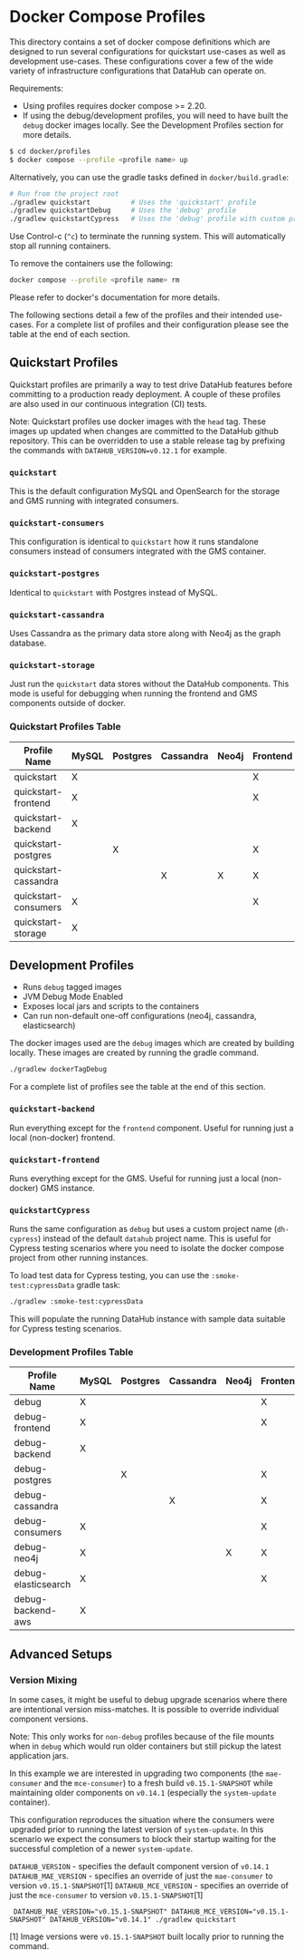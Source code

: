 # Docker Compose Profiles

This directory contains a set of docker compose definitions which are designed to run several configurations
for quickstart use-cases as well as development use-cases. These configurations cover a few of the wide variety of
infrastructure configurations that DataHub can operate on.

Requirements:

- Using profiles requires docker compose >= 2.20.
- If using the debug/development profiles, you will need to have built the `debug` docker images locally. See the Development Profiles section for more details.

```bash
$ cd docker/profiles
$ docker compose --profile <profile name> up
```

Alternatively, you can use the gradle tasks defined in `docker/build.gradle`:

```bash
# Run from the project root
./gradlew quickstart          # Uses the 'quickstart' profile
./gradlew quickstartDebug     # Uses the 'debug' profile
./gradlew quickstartCypress   # Uses the 'debug' profile with custom project name 'dh-cypress'
```

Use Control-c (`^c`) to terminate the running system. This will automatically stop all running containers.

To remove the containers use the following:

```bash
docker compose --profile <profile name> rm
```

Please refer to docker's documentation for more details.

The following sections detail a few of the profiles and their intended use-cases. For a complete list of profiles
and their configuration please see the table at the end of each section.

## Quickstart Profiles

Quickstart profiles are primarily a way to test drive DataHub features before committing to a production ready deployment.
A couple of these profiles are also used in our continuous integration (CI) tests.

Note: Quickstart profiles use docker images with the `head` tag. These images up updated when changes are committed
to the DataHub github repository. This can be overridden to use a stable release tag by prefixing the commands with
`DATAHUB_VERSION=v0.12.1` for example.

### `quickstart`

This is the default configuration MySQL and OpenSearch for the storage and GMS running with integrated consumers.

### `quickstart-consumers`

This configuration is identical to `quickstart` how it runs standalone consumers instead of consumers integrated with the GMS container.

### `quickstart-postgres`

Identical to `quickstart` with Postgres instead of MySQL.

### `quickstart-cassandra`

Uses Cassandra as the primary data store along with Neo4j as the graph database.

### `quickstart-storage`

Just run the `quickstart` data stores without the DataHub components. This mode is useful for debugging when running the frontend and GMS components outside
of docker.

### Quickstart Profiles Table

| Profile Name         | MySQL | Postgres | Cassandra | Neo4j | Frontend | GMS | Actions | SystemUpdate | MAE | MCE | Kafka | OpenSearch |
| -------------------- | ----- | -------- | --------- | ----- | -------- | --- | ------- | ------------ | --- | --- | ----- | ---------- |
| quickstart           | X     |          |           |       | X        | X   | X       | X            |     |     | X     | X          |
| quickstart-frontend  | X     |          |           |       | X        |     |         | X            |     |     | X     | X          |
| quickstart-backend   | X     |          |           |       |          | X   | X       | X            |     |     | X     | X          |
| quickstart-postgres  |       | X        |           |       | X        | X   | X       | X            |     |     | X     | X          |
| quickstart-cassandra |       |          | X         | X     | X        | X   | X       | X            |     |     | X     | X          |
| quickstart-consumers | X     |          |           |       | X        | X   | X       | X            | X   | X   | X     | X          |
| quickstart-storage   | X     |          |           |       |          |     |         |              |     |     | X     | X          |

## Development Profiles

- Runs `debug` tagged images
- JVM Debug Mode Enabled
- Exposes local jars and scripts to the containers
- Can run non-default one-off configurations (neo4j, cassandra, elasticsearch)

The docker images used are the `debug` images which are created by building locally. These images are
created by running the gradle command.

```bash
./gradlew dockerTagDebug
```

For a complete list of profiles see the table at the end of this section.

### `quickstart-backend`

Run everything except for the `frontend` component. Useful for running just a local (non-docker) frontend.

### `quickstart-frontend`

Runs everything except for the GMS. Useful for running just a local (non-docker) GMS instance.

### `quickstartCypress`

Runs the same configuration as `debug` but uses a custom project name (`dh-cypress`) instead of the default `datahub` project name. This is useful for Cypress testing scenarios where you need to isolate the docker compose project from other running instances.

To load test data for Cypress testing, you can use the `:smoke-test:cypressData` gradle task:

```bash
./gradlew :smoke-test:cypressData
```

This will populate the running DataHub instance with sample data suitable for Cypress testing scenarios.

### Development Profiles Table

| Profile Name        | MySQL | Postgres | Cassandra | Neo4j | Frontend | GMS | Actions | SystemUpdate | MAE | MCE | Kafka | OpenSearch | Elasticsearch | Localstack (AWS) |
| ------------------- | ----- | -------- | --------- | ----- | -------- | --- | ------- | ------------ | --- | --- | ----- | ---------- | ------------- | ---------------- |
| debug               | X     |          |           |       | X        | X   | X       | X            |     |     | X     | X          |               |                  |
| debug-frontend      | X     |          |           |       | X        |     |         | X            |     |     | X     | X          |               |                  |
| debug-backend       | X     |          |           |       |          | X   | X       | X            |     |     | X     | X          |               |                  |
| debug-postgres      |       | X        |           |       | X        | X   | X       | X            |     |     | X     | X          |               |                  |
| debug-cassandra     |       |          | X         |       | X        | X   | X       | X            |     |     | X     | X          |               |                  |
| debug-consumers     | X     |          |           |       | X        | X   | X       | X            | X   | X   | X     | X          |               |                  |
| debug-neo4j         | X     |          |           | X     | X        | X   | X       | X            |     |     | X     | X          |               |                  |
| debug-elasticsearch | X     |          |           |       | X        | X   | X       | X            |     |     | X     |            | X             |                  |
| debug-backend-aws   | X     |          |           |       |          | X   | X       | X            |     |     | X     | X          |               | X                |

## Advanced Setups

### Version Mixing

In some cases, it might be useful to debug upgrade scenarios where there are intentional version miss-matches. It is possible
to override individual component versions.

Note: This only works for `non-debug` profiles because of the file mounts when in `debug` which would run older containers
but still pickup the latest application jars.

In this example we are interested in upgrading two components (the `mae-consumer` and the `mce-consumer`) to a fresh build `v0.15.1-SNAPSHOT`
while maintaining older components on `v0.14.1` (especially the `system-update` container).

This configuration reproduces the situation where the consumers were upgraded prior to running the latest version of `system-update`. In this
scenario we expect the consumers to block their startup waiting for the successful completion of a newer `system-update`.

`DATAHUB_VERSION` - specifies the default component version of `v0.14.1`
`DATAHUB_MAE_VERSION` - specifies an override of just the `mae-consumer` to version `v0.15.1-SNAPSHOT`[1]
`DATAHUB_MCE_VERSION` - specifies an override of just the `mce-consumer` to version `v0.15.1-SNAPSHOT`[1]

```shell
 DATAHUB_MAE_VERSION="v0.15.1-SNAPSHOT" DATAHUB_MCE_VERSION="v0.15.1-SNAPSHOT" DATAHUB_VERSION="v0.14.1" ./gradlew quickstart
```

[1] Image versions were `v0.15.1-SNAPSHOT` built locally prior to running the command.
